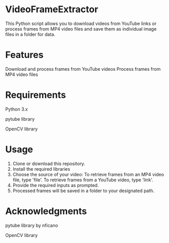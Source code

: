 # VideoFrameExtractor

This Python script allows you to download videos from YouTube links or process frames from MP4 video files and save them as individual image files in a folder for data.

# Features

Download and process frames from YouTube videos
Process frames from MP4 video files

# Requirements

Python 3.x

pytube library

OpenCV library

# Usage
1. Clone or download this repository.
2. Install the required libraries
3. Choose the source of your video:
   To retrieve frames from an MP4 video file, type 'file'.
   To retrieve frames from a YouTube video, type 'link'.
4. Provide the required inputs as prompted.
5. Processed frames will be saved in a folder to your designated path.

# Acknowledgments
pytube library by nficano

OpenCV library
